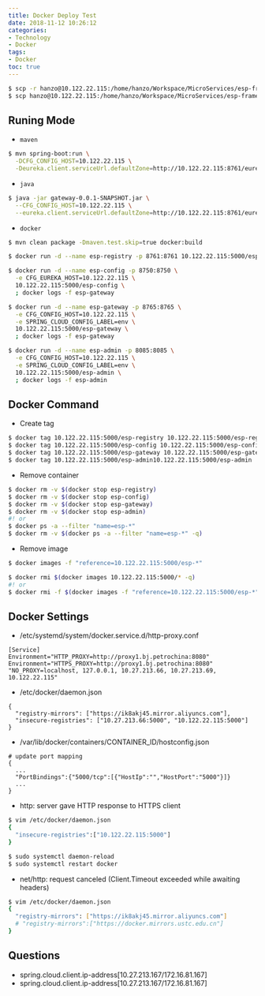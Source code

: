 ```yaml
---
title: Docker Deploy Test
date: 2018-11-12 10:26:12
categories:
- Technology
- Docker
tags:
- Docker
toc: true
---
```


```sh
$ scp -r hanzo@10.122.22.115:/home/hanzo/Workspace/MicroServices/esp-framework .
$ scp hanzo@10.122.22.115:/home/hanzo/Workspace/MicroServices/esp-framework/esp-gateway/target/gateway-0.0.1-SNAPSHOT.jar .
```

<!-- more -->

## Runing Mode

<!-- more -->

- `maven`
```sh
$ mvn spring-boot:run \
  -DCFG_CONFIG_HOST=10.122.22.115 \
  -Deureka.client.serviceUrl.defaultZone=http://10.122.22.115:8761/eureka
```

- `java`
```sh
$ java -jar gateway-0.0.1-SNAPSHOT.jar \
  --CFG_CONFIG_HOST=10.122.22.115 \
  --eureka.client.serviceUrl.defaultZone=http://10.122.22.115:8761/eureka
```

- `docker`
```sh
$ mvn clean package -Dmaven.test.skip=true docker:build

$ docker run -d --name esp-registry -p 8761:8761 10.122.22.115:5000/esp-registry

$ docker run -d --name esp-config -p 8750:8750 \
  -e CFG_EUREKA_HOST=10.122.22.115 \
  10.122.22.115:5000/esp-config \
  ; docker logs -f esp-gateway

$ docker run -d --name esp-gateway -p 8765:8765 \
  -e CFG_CONFIG_HOST=10.122.22.115 \
  -e SPRING_CLOUD_CONFIG_LABEL=env \
  10.122.22.115:5000/esp-gateway \
  ; docker logs -f esp-gateway

$ docker run -d --name esp-admin -p 8085:8085 \
  -e CFG_CONFIG_HOST=10.122.22.115 \
  -e SPRING_CLOUD_CONFIG_LABEL=env \
  10.122.22.115:5000/esp-admin \
  ; docker logs -f esp-admin
```

## Docker Command

- Create tag
```sh
$ docker tag 10.122.22.115:5000/esp-registry 10.122.22.115:5000/esp-registry
$ docker tag 10.122.22.115:5000/esp-config 10.122.22.115:5000/esp-config
$ docker tag 10.122.22.115:5000/esp-gateway 10.122.22.115:5000/esp-gateway
$ docker tag 10.122.22.115:5000/esp-admin10.122.22.115:5000/esp-admin
```

- Remove container
```sh
$ docker rm -v $(docker stop esp-registry)
$ docker rm -v $(docker stop esp-config)
$ docker rm -v $(docker stop esp-gateway)
$ docker rm -v $(docker stop esp-admin)
#! or
$ docker ps -a --filter "name=esp-*"
$ docker rm -v $(docker ps -a --filter "name=esp-*" -q)
```

- Remove image
```sh
$ docker images -f "reference=10.122.22.115:5000/esp-*"

$ docker rmi $(docker images 10.122.22.115:5000/* -q)
#! or
$ docker rmi -f $(docker images -f "reference=10.122.22.115:5000/esp-*" -q)
```

## Docker Settings

- /etc/systemd/system/docker.service.d/http-proxy.conf
```
[Service]
Environment="HTTP_PROXY=http://proxy1.bj.petrochina:8080"
Environment="HTTPS_PROXY=http://proxy1.bj.petrochina:8080" "NO_PROXY=localhost, 127.0.0.1, 10.27.213.66, 10.27.213.69, 10.122.22.115"
```

- /etc/docker/daemon.json
```
{
  "registry-mirrors": ["https://ik8akj45.mirror.aliyuncs.com"],
  "insecure-registries": ["10.27.213.66:5000", "10.122.22.115:5000"]
}
```

- /var/lib/docker/containers/CONTAINER_ID/hostconfig.json
```
# update port mapping
{
  ...
  "PortBindings":{"5000/tcp":[{"HostIp":"","HostPort":"5000"}]}
  ...
}
```

- http: server gave HTTP response to HTTPS client
```sh
$ vim /etc/docker/daemon.json
{
  "insecure-registries":["10.122.22.115:5000"]
}

$ sudo systemctl daemon-reload
$ sudo systemctl restart docker
```

- net/http: request canceled (Client.Timeout exceeded while awaiting headers)
```sh
$ vim /etc/docker/daemon.json
{
  "registry-mirrors": ["https://ik8akj45.mirror.aliyuncs.com"]
  # "registry-mirrors":["https://docker.mirrors.ustc.edu.cn"]
}
```

## Questions

- spring.cloud.client.ip-address[10.27.213.167/172.16.81.167]
- spring.cloud.client.ip-address[10.27.213.167/172.16.81.167]
